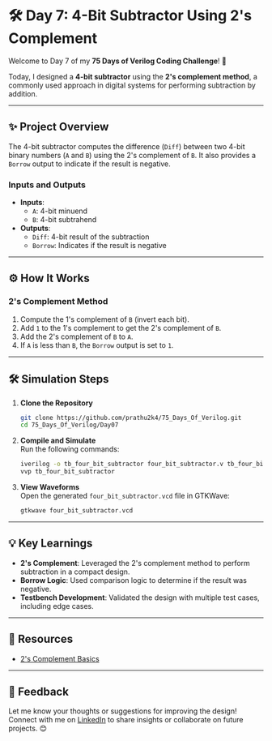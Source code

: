 # 🛠️ Day 7: 4-Bit Subtractor Using 2's Complement  

Welcome to Day 7 of my **75 Days of Verilog Coding Challenge**! 🎉  

Today, I designed a **4-bit subtractor** using the **2's complement method**, a commonly used approach in digital systems for performing subtraction by addition.  

---

## ✨ Project Overview  

The 4-bit subtractor computes the difference (`Diff`) between two 4-bit binary numbers (`A` and `B`) using the 2's complement of `B`. It also provides a `Borrow` output to indicate if the result is negative.  

### **Inputs and Outputs**  
- **Inputs**:  
  - `A`: 4-bit minuend  
  - `B`: 4-bit subtrahend  
- **Outputs**:  
  - `Diff`: 4-bit result of the subtraction  
  - `Borrow`: Indicates if the result is negative  

---

## ⚙️ How It Works  

### **2's Complement Method**  
1. Compute the 1's complement of `B` (invert each bit).  
2. Add `1` to the 1's complement to get the 2's complement of `B`.  
3. Add the 2's complement of `B` to `A`.  
4. If `A` is less than `B`, the `Borrow` output is set to `1`.  

---

## 🛠️ Simulation Steps  

1. **Clone the Repository**  
   ```bash
   git clone https://github.com/prathu2k4/75_Days_Of_Verilog.git
   cd 75_Days_Of_Verilog/Day07
   ```  

2. **Compile and Simulate**  
   Run the following commands:  
   ```bash
   iverilog -o tb_four_bit_subtractor four_bit_subtractor.v tb_four_bit_subtractor.v
   vvp tb_four_bit_subtractor
   ```  

3. **View Waveforms**  
   Open the generated `four_bit_subtractor.vcd` file in GTKWave:  
   ```bash
   gtkwave four_bit_subtractor.vcd
   ```  

---

## 💡 Key Learnings  

- **2's Complement**: Leveraged the 2's complement method to perform subtraction in a compact design.  
- **Borrow Logic**: Used comparison logic to determine if the result was negative.  
- **Testbench Development**: Validated the design with multiple test cases, including edge cases.  

---

## 🔗 Resources  

- [2's Complement Basics](https://en.wikipedia.org/wiki/Two%27s_complement)

---

## 🤝 Feedback  

Let me know your thoughts or suggestions for improving the design! Connect with me on [LinkedIn](https://www.linkedin.com/in/pratham-jainvs) to share insights or collaborate on future projects. 😊  
